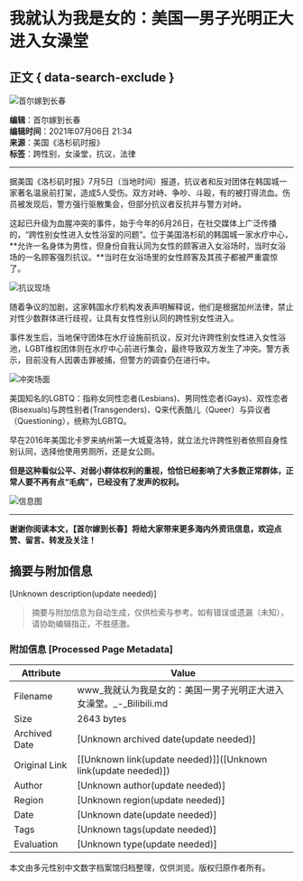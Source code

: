 # 我就认为我是女的：美国一男子光明正大进入女澡堂

## 正文 { data-search-exclude }


![首尔嫁到长春](https://i0.hdslb.com/bfs/face/d4b3bac6e7bc870cdcb90e0df46beead5867222a.jpg@96w_96h_1c_1s.webp)

**编辑**：首尔嫁到长春  
**编辑时间**：2021年07月06日 21:34  
**来源**：美国《洛杉矶时报》  
**标签**：跨性别，女澡堂，抗议，法律  

---

据美国《洛杉矶时报》7月5日（当地时间）报道，抗议者和反对团体在韩国城一家著名温泉前打架，造成5人受伤。双方对峙、争吵、斗殴，有的被打得流血。伤员被发现后，警方强行驱散集会，但部分抗议者反抗并与警方对峙。

这起已升级为血腥冲突的事件，始于今年的6月26日，在社交媒体上广泛传播的，“跨性别女性进入女性浴室的问题”。位于美国洛杉矶的韩国城一家水疗中心，**允许一名身体为男性，但身份自我认同为女性的顾客进入女浴场时，当时女浴场的一名顾客强烈抗议。**当时在女浴场里的女性顾客及其孩子都被严重震惊了。

![抗议现场](https://i0.hdslb.com/bfs/article/a92fdb91cd20db5d58e135bf60a9a97f1bee206d.jpg@1192w.webp)

随着争议的加剧，这家韩国水疗机构发表声明解释说，他们是根据加州法律，禁止对性少数群体进行歧视，让具有女性性别认同的跨性别女性进入。

事件发生后，当地保守团体在水疗设施前抗议，反对允许跨性别女性进入女性浴池，LGBT维权团体则在水疗中心前进行集会，最终导致双方发生了冲突。警方表示，目前没有人因袭击罪被捕，但警方的调查仍在进行中。

![冲突场面](https://i0.hdslb.com/bfs/article/9b9fbe860e344f90f2b25057f3cb377cd7cad135.jpg@1192w.webp)

美国知名的LGBTQ：指称女同性恋者(Lesbians)、男同性恋者(Gays)、双性恋者(Bisexuals)与跨性别者(Transgenders)、Q来代表酷儿（Queer）与异议者（Questioning），统称为LGBTQ。

早在2016年美国北卡罗来纳州第一大城夏洛特，就立法允许跨性别者依照自身性别认同，选择他使用男厕所，还是女公厕。

**但是这种看似公平、对弱小群体权利的重视，恰恰已经影响了大多数正常群体，正常人要不再有点“毛病”，已经没有了发声的权利。**

![信息图](https://i0.hdslb.com/bfs/article/4aa545dccf7de8d4a93c2b2b8e3265ac0a26d216.png)

---

**谢谢你阅读本文，【首尔嫁到长春】将给大家带来更多海内外资讯信息，欢迎点赞、留言、转发及关注！**
<!-- tcd_original_link https://www.bilibili.com/read/cv12034524/ -->


## 摘要与附加信息

<!-- tcd_abstract -->
[Unknown description(update needed)]
<!-- tcd_abstract_end -->

> 摘要与附加信息为自动生成，仅供检索与参考。如有错误或遗漏（未知），请协助编辑指正，不胜感激。

### 附加信息 [Processed Page Metadata]

| Attribute       | Value                                  |
|-----------------|----------------------------------------|
| Filename        | www_我就认为我是女的：美国一男子光明正大进入女澡堂。_-_Bilibili.md                             |
| Size            | 2643 bytes                           |
| Archived Date   | [Unknown archived date(update needed)]                             |
| Original Link   | [[Unknown link(update needed)]]([Unknown link(update needed)])                       |
| Author          | [Unknown author(update needed)]                               |
| Region          | [Unknown region(update needed)]                               |
| Date            | [Unknown date(update needed)]                                 |
| Tags            | [Unknown tags(update needed)]                                 |
| Evaluation            | [Unknown type(update needed)]                                 |
<!-- tcd_table_end -->

本文由多元性别中文数字档案馆归档整理，仅供浏览。版权归原作者所有。
